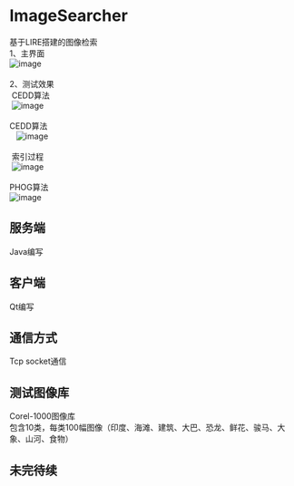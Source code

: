# ImageSearcher
基于LIRE搭建的图像检索
<br>
1、主界面 <br>
  ![image](https://github.com/lesliefish/ImageSearcher/blob/master/pic/1.png)
  <br>  <br>
2、测试效果 <br>
  CEDD算法<br>
  ![image](https://github.com/lesliefish/ImageSearcher/blob/master/pic/2.png)
  <br>  <br>
  CEDD算法<br>
    ![image](https://github.com/lesliefish/ImageSearcher/blob/master/pic/3.png)
  <br>  <br>
  索引过程<br>
  ![image](https://github.com/lesliefish/ImageSearcher/blob/master/pic/4.png)
  <br>  <br>
  PHOG算法<br>
  ![image](https://github.com/lesliefish/ImageSearcher/blob/master/pic/5.png)

## 服务端 
Java编写

## 客户端 
Qt编写

## 通信方式 
Tcp socket通信

## 测试图像库  
Corel-1000图像库<br>
包含10类，每类100幅图像（印度、海滩、建筑、大巴、恐龙、鲜花、骏马、大象、山河、食物）
    
## 未完待续
